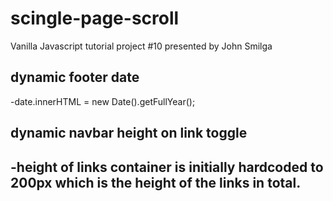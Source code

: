 # scingle-page-scroll
Vanilla Javascript tutorial project #10 presented by John Smilga

## dynamic footer date
-date.innerHTML = new Date().getFullYear();

## dynamic navbar height on link toggle
-height of links container is initially hardcoded to 200px which is the height of the links in total.
-
